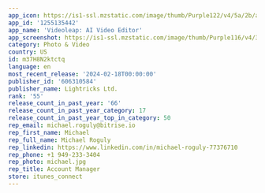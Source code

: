 ```yaml
---
app_icon: https://is1-ssl.mzstatic.com/image/thumb/Purple122/v4/5a/2b/a9/5a2ba9f1-aa6a-2433-035d-5aacd399b555/AppIcon-0-0-1x_U007emarketing-0-7-0-85-220.png/1024x1024bb.png
app_id: '1255135442'
app_name: 'Videoleap: AI Video Editor'
app_screenshot: https://is1-ssl.mzstatic.com/image/thumb/Purple116/v4/34/18/b8/3418b86c-454a-167c-a62f-cf59af3f97bb/b7c63671-e0c4-401f-b1bd-bb1231937586_VL-230613-CPP-MegaAI-6.5-01.jpg/1242x2688bb.png
category: Photo & Video
country: US
id: m37H8N2ktctq
language: en
most_recent_release: '2024-02-18T00:00:00'
publisher_id: '606310584'
publisher_name: Lightricks Ltd.
rank: '55'
release_count_in_past_year: '66'
release_count_in_past_year_category: 17
release_count_in_past_year_top_in_category: 50
rep_email: michael.roguly@bitrise.io
rep_first_name: Michael
rep_full_name: Michael Roguly
rep_linkedin: https://www.linkedin.com/in/michael-roguly-77376710
rep_phone: +1 949-233-3404
rep_photo: michael.jpg
rep_title: Account Manager
store: itunes_connect
---
```

